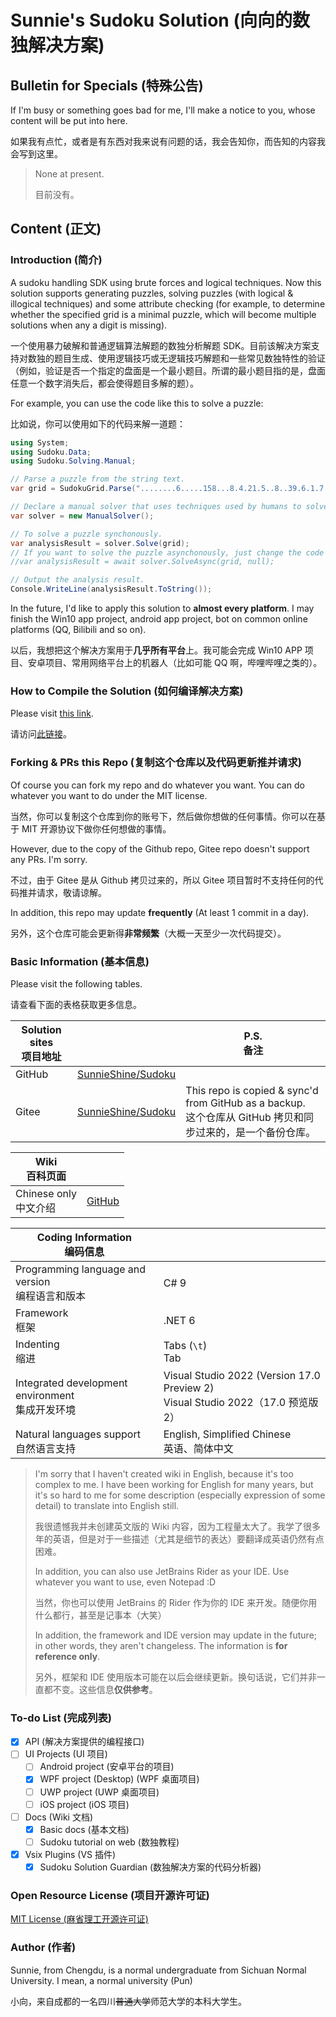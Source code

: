 # Sunnie's Sudoku Solution (向向的数独解决方案)

## Bulletin for Specials (特殊公告)

If I'm busy or something goes bad for me, I'll make a notice to you, whose content will be put into here.

如果我有点忙，或者是有东西对我来说有问题的话，我会告知你，而告知的内容我会写到这里。

> None at present.
>
> 目前没有。

## Content (正文)

### Introduction (简介)

A sudoku handling SDK using brute forces and logical techniques. Now this solution supports generating puzzles, solving puzzles (with logical & illogical techniques) and some attribute checking (for example, to determine whether the specified grid is a minimal puzzle, which will become multiple solutions when any a digit is missing).

一个使用暴力破解和普通逻辑算法解题的数独分析解题 SDK。目前该解决方案支持对数独的题目生成、使用逻辑技巧或无逻辑技巧解题和一些常见数独特性的验证（例如，验证是否一个指定的盘面是一个最小题目。所谓的最小题目指的是，盘面任意一个数字消失后，都会使得题目多解的题）。

For example, you can use the code like this to solve a puzzle:

比如说，你可以使用如下的代码来解一道题：

```csharp
using System;
using Sudoku.Data;
using Sudoku.Solving.Manual;

// Parse a puzzle from the string text.
var grid = SudokuGrid.Parse("........6.....158...8.4.21.5..8..39.6.1.7.8.5.89..5..1.24.5.9...659.....9........");

// Declare a manual solver that uses techniques used by humans to solve a puzzle.
var solver = new ManualSolver();

// To solve a puzzle synchonously.
var analysisResult = solver.Solve(grid);
// If you want to solve the puzzle asynchonously, just change the code to:
//var analysisResult = await solver.SolveAsync(grid, null);

// Output the analysis result.
Console.WriteLine(analysisResult.ToString());
```

In the future, I'd like to apply this solution to **almost every platform**. I may finish the Win10 app project, android app project, bot on common online platforms (QQ, Bilibili and so on).

以后，我想把这个解决方案用于**几乎所有平台**上。我可能会完成 Win10 APP 项目、安卓项目、常用网络平台上的机器人（比如可能 QQ 啊，哔哩哔哩之类的）。

### How to Compile the Solution (如何编译解决方案)

Please visit [this link](https://sunnieshine.github.io/Sudoku/how-to/How-To-Compile-The-Solution).

请访问[此链接](https://sunnieshine.github.io/Sudoku/how-to/How-To-Compile-The-Solution)。

### Forking & PRs this Repo (复制这个仓库以及代码更新推并请求)

Of course you can fork my repo and do whatever you want. You can do whatever you want to do under the MIT license.

当然，你可以复制这个仓库到你的账号下，然后做你想做的任何事情。你可以在基于 MIT 开源协议下做你任何想做的事情。

However, due to the copy of the Github repo, Gitee repo doesn't support any PRs. I'm sorry.

不过，由于 Gitee 是从 Github 拷贝过来的，所以 Gitee 项目暂时不支持任何的代码推并请求，敬请谅解。

In addition, this repo may update **frequently** (At least 1 commit in a day).

另外，这个仓库可能会更新得**非常频繁**（大概一天至少一次代码提交）。

### Basic Information (基本信息)

Please visit the following tables.

请查看下面的表格获取更多信息。

| Solution sites<br />项目地址 |                                                             | P.S.<br />备注                                               |
| ---------------------------- | ----------------------------------------------------------- | ------------------------------------------------------------ |
| GitHub                       | [SunnieShine/Sudoku](https://github.com/SunnieShine/Sudoku) |                                                              |
| Gitee                        | [SunnieShine/Sudoku](https://gitee.com/SunnieShine/Sudoku)  | This repo is copied & sync'd from GitHub as a backup.<br />这个仓库从 GitHub 拷贝和同步过来的，是一个备份仓库。 |

| Wiki<br />百科页面         |                                                |
| -------------------------- | ---------------------------------------------- |
| Chinese only<br />中文介绍 | [GitHub](https://sunnieshine.github.io/Sudoku) |

| Coding Information<br />编码信息                     |                                                              |
| ---------------------------------------------------- | ------------------------------------------------------------ |
| Programming language and version<br />编程语言和版本 | C# 9                                                         |
| Framework<br />框架                                  | .NET 6                                                       |
| Indenting<br />缩进                                  | Tabs (`\t`)<br />Tab                                         |
| Integrated development environment<br />集成开发环境 | Visual Studio 2022 (Version 17.0 Preview 2)<br />Visual Studio 2022（17.0 预览版 2） |
| Natural languages support<br />自然语言支持          | English, Simplified Chinese<br />英语、简体中文              |

> I'm sorry that I haven't created wiki in English, because it's too complex to me. I have been working for English for many years, but it's so hard to me for some description (especially expression of some detail) to translate into English still.
>
> 我很遗憾我并未创建英文版的 Wiki 内容，因为工程量太大了。我学了很多年的英语，但是对于一些描述（尤其是细节的表达）要翻译成英语仍然有点困难。
>
> In addition, you can also use JetBrains Rider as your IDE. Use whatever you want to use, even Notepad :D
>
> 当然，你也可以使用 JetBrains 的 Rider 作为你的 IDE 来开发。随便你用什么都行，甚至是记事本（大笑）
>
> In addition, the framework and IDE version may update in the future; in other words, they aren't changeless. The information is **for reference only**.
>
> 另外，框架和 IDE 使用版本可能在以后会继续更新。换句话说，它们并非一直都不变。这些信息**仅供参考**。

### To-do List (完成列表)

* [x] API (解决方案提供的编程接口)
* [ ] UI Projects (UI 项目)
  * [ ] Android project (安卓平台的项目)
  * [x] WPF project (Desktop) (WPF 桌面项目)
  * [ ] UWP project (UWP 桌面项目)
  * [ ] iOS project (iOS 项目)
* [ ] Docs (Wiki 文档)
  * [x] Basic docs (基本文档)
  * [ ] Sudoku tutorial on web (数独教程)
* [x] Vsix Plugins (VS 插件)
  * [x] Sudoku Solution Guardian (数独解决方案的代码分析器)

### Open Resource License (项目开源许可证)

[MIT License (麻省理工开源许可证)](https://github.com/SunnieShine/Sudoku/blob/main/LICENSE)

### Author (作者)

Sunnie, from Chengdu, is a normal undergraduate from Sichuan Normal University. I mean, a normal university (Pun)

小向，来自成都的一名四川~~普通大学~~师范大学的本科大学生。

